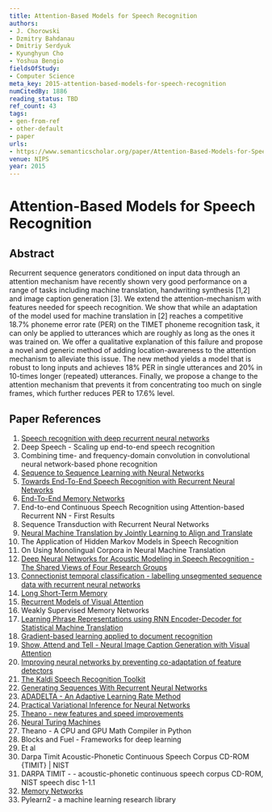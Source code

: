 ```yaml
---
title: Attention-Based Models for Speech Recognition
authors:
- J. Chorowski
- Dzmitry Bahdanau
- Dmitriy Serdyuk
- Kyunghyun Cho
- Yoshua Bengio
fieldsOfStudy:
- Computer Science
meta_key: 2015-attention-based-models-for-speech-recognition
numCitedBy: 1886
reading_status: TBD
ref_count: 43
tags:
- gen-from-ref
- other-default
- paper
urls:
- https://www.semanticscholar.org/paper/Attention-Based-Models-for-Speech-Recognition-Chorowski-Bahdanau/b624504240fa52ab76167acfe3156150ca01cf3b?sort=total-citations
venue: NIPS
year: 2015
---
```


# Attention-Based Models for Speech Recognition

## Abstract

Recurrent sequence generators conditioned on input data through an attention mechanism have recently shown very good performance on a range of tasks including machine translation, handwriting synthesis [1,2] and image caption generation [3]. We extend the attention-mechanism with features needed for speech recognition. We show that while an adaptation of the model used for machine translation in [2] reaches a competitive 18.7% phoneme error rate (PER) on the TIMET phoneme recognition task, it can only be applied to utterances which are roughly as long as the ones it was trained on. We offer a qualitative explanation of this failure and propose a novel and generic method of adding location-awareness to the attention mechanism to alleviate this issue. The new method yields a model that is robust to long inputs and achieves 18% PER in single utterances and 20% in 10-times longer (repeated) utterances. Finally, we propose a change to the attention mechanism that prevents it from concentrating too much on single frames, which further reduces PER to 17.6% level.

## Paper References

1. [Speech recognition with deep recurrent neural networks](2013-speech-recognition-with-deep-recurrent-neural-networks)
2. Deep Speech - Scaling up end-to-end speech recognition
3. Combining time- and frequency-domain convolution in convolutional neural network-based phone recognition
4. [Sequence to Sequence Learning with Neural Networks](2014-sequence-to-sequence-learning-with-neural-networks)
5. [Towards End-To-End Speech Recognition with Recurrent Neural Networks](2014-towards-end-to-end-speech-recognition-with-recurrent-neural-networks)
6. [End-To-End Memory Networks](2015-end-to-end-memory-networks)
7. End-to-end Continuous Speech Recognition using Attention-based Recurrent NN - First Results
8. Sequence Transduction with Recurrent Neural Networks
9. [Neural Machine Translation by Jointly Learning to Align and Translate](2015-neural-machine-translation-by-jointly-learning-to-align-and-translate)
10. The Application of Hidden Markov Models in Speech Recognition
11. On Using Monolingual Corpora in Neural Machine Translation
12. [Deep Neural Networks for Acoustic Modeling in Speech Recognition - The Shared Views of Four Research Groups](2012-deep-neural-networks-for-acoustic-modeling-in-speech-recognition-the-shared-views-of-four-research-groups)
13. [Connectionist temporal classification - labelling unsegmented sequence data with recurrent neural networks](2006-connectionist-temporal-classification-labelling-unsegmented-sequence-data-with-recurrent-neural-networks)
14. [Long Short-Term Memory](1997-long-short-term-memory)
15. [Recurrent Models of Visual Attention](2014-recurrent-models-of-visual-attention)
16. Weakly Supervised Memory Networks
17. [Learning Phrase Representations using RNN Encoder-Decoder for Statistical Machine Translation](2014-learning-phrase-representations-using-rnn-encoder-decoder-for-statistical-machine-translation)
18. [Gradient-based learning applied to document recognition](1998-lenet5.md)
19. [Show, Attend and Tell - Neural Image Caption Generation with Visual Attention](2015-show-attend-and-tell-neural-image-caption-generation-with-visual-attention)
20. [Improving neural networks by preventing co-adaptation of feature detectors](2012-improving-neural-networks-by-preventing-co-adaptation-of-feature-detectors)
21. [The Kaldi Speech Recognition Toolkit](2011-the-kaldi-speech-recognition-toolkit)
22. [Generating Sequences With Recurrent Neural Networks](2013-generating-sequences-with-recurrent-neural-networks)
23. [ADADELTA - An Adaptive Learning Rate Method](2012-adadelta-an-adaptive-learning-rate-method)
24. [Practical Variational Inference for Neural Networks](2011-practical-variational-inference-for-neural-networks)
25. [Theano - new features and speed improvements](2012-theano-new-features-and-speed-improvements)
26. [Neural Turing Machines](2014-neural-turing-machines)
27. Theano - A CPU and GPU Math Compiler in Python
28. Blocks and Fuel - Frameworks for deep learning
29. Et al
30. Darpa Timit Acoustic-Phonetic Continuous Speech Corpus CD-ROM {TIMIT} | NIST
31. DARPA TIMIT - - acoustic-phonetic continuous speech corpus CD-ROM, NIST speech disc 1-1.1
32. [Memory Networks](2015-memory-networks)
33. Pylearn2 - a machine learning research library
